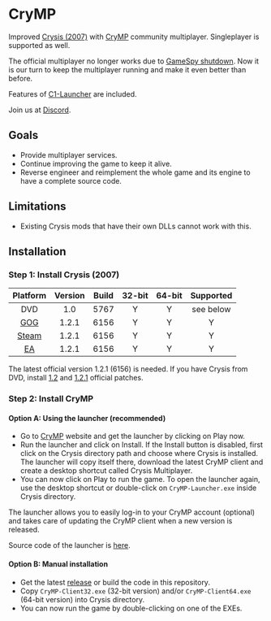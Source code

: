 # CryMP

Improved [Crysis (2007)](https://en.wikipedia.org/wiki/Crysis_(video_game)) with [CryMP](https://crymp.org) community
multiplayer. Singleplayer is supported as well.

The official multiplayer no longer works due to [GameSpy shutdown](https://en.wikipedia.org/wiki/GameSpy#Shutdown).
Now it is our turn to keep the multiplayer running and make it even better than before.

Features of [C1-Launcher](https://github.com/ccomrade/c1-launcher) are included.

Join us at [Discord](https://discord.gg/kY8hb2n).

## Goals

- Provide multiplayer services.
- Continue improving the game to keep it alive.
- Reverse engineer and reimplement the whole game and its engine to have a complete source code.

## Limitations

- Existing Crysis mods that have their own DLLs cannot work with this.

## Installation

### Step 1: Install Crysis (2007)

| Platform                                                          | Version | Build | 32-bit | 64-bit | Supported |
| :---------------------------------------------------------------: | :-----: | :---: | :----: | :----: | :-------: |
| DVD                                                               | 1.0     | 5767  | Y      | Y      | see below |
| [GOG](https://www.gog.com/game/crysis)                            | 1.2.1   | 6156  | Y      | Y      | Y         |
| [Steam](https://store.steampowered.com/app/17300/Crysis/)         | 1.2.1   | 6156  | Y      | Y      | Y         |
| [EA](https://www.ea.com/games/crysis/crysis)                      | 1.2.1   | 6156  | Y      | Y      | Y         |

The latest official version 1.2.1 (6156) is needed. If you have Crysis from DVD, install
[1.2](https://comrade.one/Crysis_Patch_1_2.exe) and
[1.2.1](https://comrade.one/Crysis_Patch_1_2_1.exe) official patches.

### Step 2: Install CryMP

#### Option A: Using the launcher (recommended)

- Go to [CryMP](https://crymp.org) website and get the launcher by clicking on Play now.
- Run the launcher and click on Install. If the Install button is disabled, first click on the Crysis directory path
and choose where Crysis is installed. The launcher will copy itself there, download the latest CryMP client and create
a desktop shortcut called Crysis Multiplayer.
- You can now click on Play to run the game. To open the launcher again, use the desktop shortcut or double-click on
`CryMP-Launcher.exe` inside Crysis directory.

The launcher allows you to easily log-in to your CryMP account (optional) and takes care of updating the CryMP client
when a new version is released.

Source code of the launcher is [here](https://github.com/crymp-net/launcher).

#### Option B: Manual installation

- Get the latest [release](https://github.com/crymp-net/client-server/releases) or build the code in this repository.
- Copy `CryMP-Client32.exe` (32-bit version) and/or `CryMP-Client64.exe` (64-bit version) into Crysis directory.
- You can now run the game by double-clicking on one of the EXEs.
